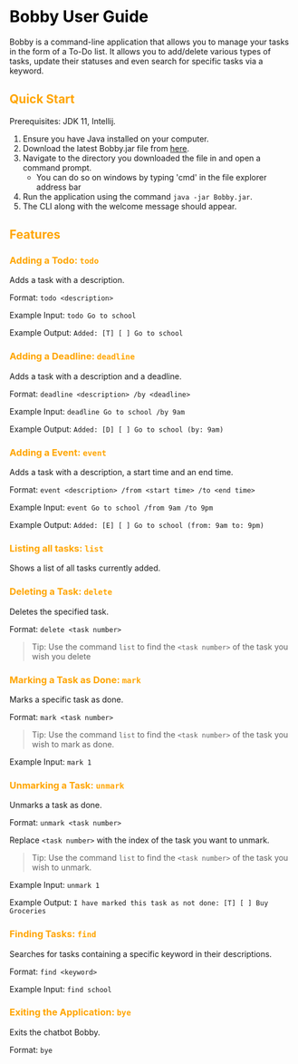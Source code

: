 # <span style="color:BLACK">Bobby User Guide

Bobby is a command-line application that allows you to manage your tasks in the form of a To-Do list. It allows you to add/delete various types of tasks, update their statuses and even search for specific tasks via a keyword.
## <span style="color:Orange">Quick Start

Prerequisites: JDK 11, Intellij.

1. Ensure you have Java installed on your computer.
2. Download the latest Bobby.jar file from [here](https://github.com/seandooa/ip/releases).
3. Navigate to the directory you downloaded the file in and open a command prompt.
   - You can do so on windows by typing 'cmd' in the file explorer address bar
4. Run the application using the command `java -jar Bobby.jar`.
5. The CLI along with the welcome message should appear.

## <span style="color:Orange">Features
### <span style="color:Orange">Adding a Todo: `todo`

Adds a task with a description.

Format: `todo <description>`

Example Input: `todo Go to school`

Example Output: `Added: [T] [ ] Go to school`

### <span style="color:Orange">Adding a Deadline: `deadline`

Adds a task with a description and a deadline.

Format: `deadline <description> /by <deadline>`

Example Input: `deadline Go to school /by 9am`

Example Output: `Added: [D] [ ] Go to school (by: 9am)`

###  <span style="color:Orange">Adding a Event: `event`

Adds a task with a description, a start time and an end time.

Format: `event <description> /from <start time> /to <end time>`

Example Input: `event Go to school /from 9am /to 9pm`

Example Output: `Added: [E] [ ] Go to school (from: 9am to: 9pm)`

###  <span style="color:Orange">Listing all tasks: `list`

Shows a list of all tasks currently added.

###  <span style="color:Orange">Deleting a Task: `delete`

Deletes the specified task.

Format: `delete <task number>`

> Tip: Use the command `list` to find the `<task number>` of the task you wish you delete

###  <span style="color:Orange">Marking a Task as Done: `mark`

Marks a specific task as done.

Format: `mark <task number>`

> Tip: Use the command `list` to find the `<task number>` of the task you wish to mark as done.

Example Input: `mark 1`

###  <span style="color:Orange">Unmarking a Task: `unmark`

Unmarks a task as done.

Format: `unmark <task number>`

Replace `<task number>` with the index of the task you want to unmark.
> Tip: Use the command `list` to find the `<task number>` of the task you wish to unmark.

Example Input: `unmark 1`

Example Output: `I have marked this task as not done: [T] [ ] Buy Groceries`


###  <span style="color:Orange">Finding Tasks: `find`

Searches for tasks containing a specific keyword in their descriptions.

Format: `find <keyword>`

Example Input: `find school`

###  <span style="color:Orange">Exiting the Application: `bye`

Exits the chatbot Bobby.

Format: `bye`